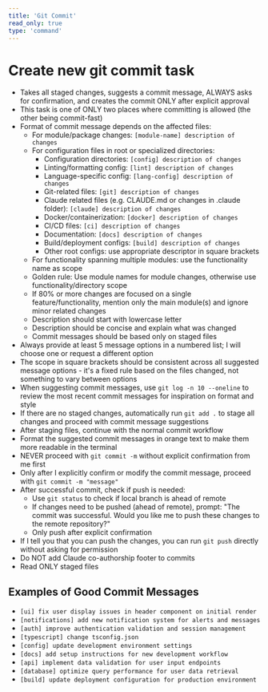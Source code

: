```yaml
---
title: 'Git Commit'
read_only: true
type: 'command'
---
```


# Create new git commit task

- Takes all staged changes, suggests a commit message, ALWAYS asks for confirmation, and creates the commit ONLY after explicit approval
- This task is one of ONLY two places where committing is allowed (the other being commit-fast)
- Format of commit message depends on the affected files:
  - For module/package changes: `[module-name] description of changes`
  - For configuration files in root or specialized directories:
    - Configuration directories: `[config] description of changes`
    - Linting/formatting config: `[lint] description of changes`
    - Language-specific config: `[lang-config] description of changes`
    - Git-related files: `[git] description of changes`
    - Claude related files (e.g. CLAUDE.md or changes in .claude folder): `[claude] description of changes`
    - Docker/containerization: `[docker] description of changes`
    - CI/CD files: `[ci] description of changes`
    - Documentation: `[docs] description of changes`
    - Build/deployment configs: `[build] description of changes`
    - Other root configs: use appropriate descriptor in square brackets
  - For functionality spanning multiple modules: use the functionality name as scope
  - Golden rule: Use module names for module changes, otherwise use functionality/directory scope
  - If 80% or more changes are focused on a single feature/functionality, mention only the main module(s) and ignore minor related changes
  - Description should start with lowercase letter
  - Description should be concise and explain what was changed
  - Commit messages should be based only on staged files
- Always provide at least 5 message options in a numbered list; I will choose one or request a different option
- The scope in square brackets should be consistent across all suggested message options - it's a fixed rule based on the files changed, not something to vary between options
- When suggesting commit messages, use `git log -n 10 --oneline` to review the most recent commit messages for inspiration on format and style
- If there are no staged changes, automatically run `git add .` to stage all changes and proceed with commit message suggestions
- After staging files, continue with the normal commit workflow
- Format the suggested commit messages in orange text to make them more readable in the terminal
- NEVER proceed with `git commit -m` without explicit confirmation from me first
- Only after I explicitly confirm or modify the commit message, proceed with `git commit -m "message"`
- After successful commit, check if push is needed:
  - Use `git status` to check if local branch is ahead of remote
  - If changes need to be pushed (ahead of remote), prompt: "The commit was successful. Would you like me to push these changes to the remote repository?"
  - Only push after explicit confirmation
- If I tell you that you can push the changes, you can run `git push` directly without asking for permission
- Do NOT add Claude co-authorship footer to commits
- Read ONLY staged files

## Examples of Good Commit Messages

- `[ui] fix user display issues in header component on initial render`
- `[notifications] add new notification system for alerts and messages`
- `[auth] improve authentication validation and session management`
- `[typescript] change tsconfig.json`
- `[config] update development environment settings`
- `[docs] add setup instructions for new development workflow`
- `[api] implement data validation for user input endpoints`
- `[database] optimize query performance for user data retrieval`
- `[build] update deployment configuration for production environment`